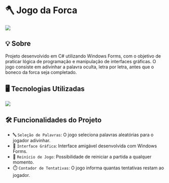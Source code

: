 <h1>🪓 Jogo da Forca</h1> 
<img loading="lazy" src="https://img.shields.io/github/stars/DanielSouza2005/JogoDaForca?style=social"/> 

<h2>💡 Sobre</h2>
<p>Projeto desenvolvido em C# utilizando Windows Forms, com o objetivo de praticar lógica de programação e manipulação de interfaces gráficas. O jogo consiste em adivinhar a palavra oculta, letra por letra, antes que o boneco da forca seja completado.</p> 

<h2>🖥️ Tecnologias Utilizadas</h2> 
<div align="left" dir="auto"> 
  <a href="https://skillicons.dev" rel="nofollow"> 
  <img src="https://skillicons.dev/icons?i=cs,dotnet,visualstudio" style="max-width: 100%;"> </a> <br> 
</div> 
<h2>🛠️ Funcionalidades do Projeto</h2>

- 🔤 `Seleção de Palavras`: O jogo seleciona palavras aleatórias para o jogador adivinhar.
- 🎨 `Interface Gráfica`: Interface amigável desenvolvida com Windows Forms.
- 🔄 `Reinício de Jogo`: Possibilidade de reiniciar a partida a qualquer momento.
- ⏱️ `Contador de Tentativas`: O jogo informa quantas tentativas restam ao jogador.
